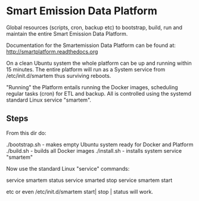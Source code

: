 # Smart Emission Data Platform

Global resources (scripts, cron, backup etc) to bootstrap, build, run and maintain the 
entire Smart Emission Data Platform.

Documentation for the Smartemission Data Platform can be found at: http://smartplatform.readthedocs.org

On a clean Ubuntu system the whole platform can be up and running within 15 minutes.
The entire platform will run as a System service from /etc/init.d/smartem thus surviving reboots.

"Running" the Platform entails running the Docker images, scheduling regular tasks (cron) for ETL and backup.
All is controlled using the systemd standard Linux service "smartem".

## Steps

From this dir do:

./bootstrap.sh - makes empty Ubuntu system ready for Docker and Platform
./build.sh  - builds all Docker images
./install.sh  - installs system service "smartem"

Now use the standard Linux "service" commands:

service smartem status
service smarted stop
service smartem start

etc
or even /etc/init.d/smartem start| stop | status will work.

